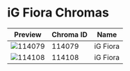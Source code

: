 # iG Fiora Chromas



| Preview | Chroma ID | Name |
|---------|-----------|------|
| ![114079](https://raw.communitydragon.org/latest/plugins/rcp-be-lol-game-data/global/default/v1/champion-chroma-images/114/114079.png) | 114079 | iG Fiora |
| ![114108](https://raw.communitydragon.org/latest/plugins/rcp-be-lol-game-data/global/default/v1/champion-chroma-images/114/114108.png) | 114108 | iG Fiora |